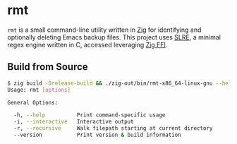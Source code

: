 # rmt

`rmt` is a small command-line utility written in [Zig][] for identifying and
optionally deleting Emacs backup files. This project uses [SLRE][], a minimal
regex engine written in C, accessed leveraging [Zig FFI][].

## Build from Source

```bash
$ zig build -Drelease-build && ./zig-out/bin/rmt-x86_64-linux-gnu --help
Usage: rmt [options]

General Options:

  -h, --help          Print command-specific usage
  -i, --interactive   Interactive output
  -r, --recursive     Walk filepath starting at current directory
  --version           Print version & build information
```

[SLRE]: https://github.com/cesanta/slre
[Zig]: https://ziglang.org/
[Zig FFI]: https://zig.guide/working-with-c/abi
